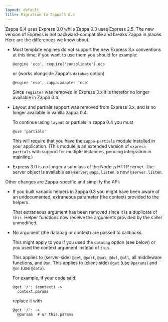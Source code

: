 ```yaml
---
layout: default
title: Migration to ZappaJS 0.4
---
```


Zappa 0.4 uses Express 3.0 while Zappa 0.3 uses Express 2.5.
The new version of Express is not backward-compatible and breaks
Zappa in places. Here are the differences we know about.

* Most template engines do not support the new Express 3.x conventions at this
  time; if you want to use them you should for example:

      @engine 'eco', require('consolidate').eco

  or (works alongside Zappa's `databag` option)

      @engine 'eco', zappa.adapter 'eco'

  Since `register` was removed in Express 3.x it is therefor no longer
  available in Zappa 0.4.

* Layout and partials support was removed from Express 3.x, and is no longer
  available in vanilla zappa 0.4.

  To continue using `layout` or partials in zappa 0.4 you must

      @use 'partials'

  This will require that you have the `zappa-partials` module installed in
  your application. (This module is an extended version of
  `express-partials` with support for multiple instances, pending integration
  in mainline.)

* Express 3.0 is no longer a subclass of the Node.js HTTP server. The server
  object is available as `@server`; `@app.listen` is now
  `@server.listen`.


Other changes are Zappa-specific and simplify the API:

* If you built variadic helpers in Zappa 0.3 you might have been aware of an undocumented,
  extraneous parameter (the context) provided to the helpers.

  That extraneous argument has been removed since it is a duplicate of `this`.
  Helper functions now receive the arguments provided by the caller unmodified.

* No argument (the databag or context) are passed to callbacks.

  This might apply to you if you used the `databag` option (see below) or you used the context
  argument instead of `this`.

  This applies to (server-side) `@get`, `@post`, `@put`, `@del`, `@all`, all middleware functions,
  and `@on`.
  This applies to (client-side) `@get` (use `@params`) and `@on` (use `@data`).

  For example, if your code said:

      @get '/': (context) ->
        context.params

  replace it with

      @get '/': ->
        @params  # or this.params

